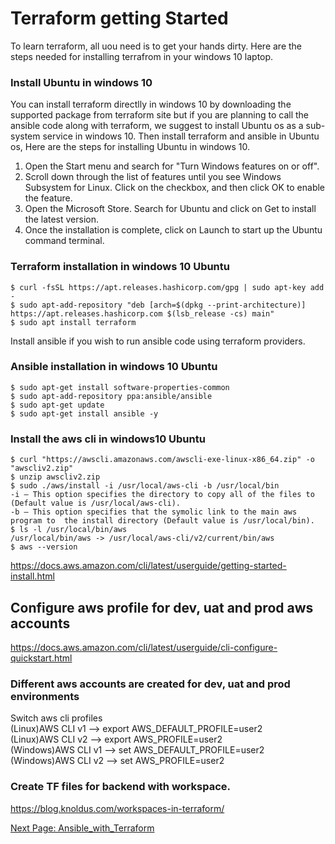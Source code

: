 # Terraform getting Started
To learn terraform, all uou need is to get your hands dirty. Here are the steps needed for installing terrafrom in your windows 10 laptop.  
### Install Ubuntu in windows 10
You can install terraform directlly in windows 10 by downloading the supported package from terraform site but if you are planning to call the ansible code along with terraform, we suggest to install Ubuntu os as a sub-system service in windows 10. Then install terraform and ansible in Ubuntu os, Here are the steps for installing Ubuntu in windows 10.     
1. Open the Start menu and search for "Turn Windows features on or off".  
2. Scroll down through the list of features until you see Windows Subsystem for Linux. Click on the checkbox, and then click OK to enable the feature.  
3. Open the Microsoft Store. Search for Ubuntu and click on Get to install the latest version.  
4. Once the installation is complete, click on Launch to start up the Ubuntu command terminal. 

### Terraform installation in windows 10 Ubuntu
```
$ curl -fsSL https://apt.releases.hashicorp.com/gpg | sudo apt-key add -  
$ sudo apt-add-repository "deb [arch=$(dpkg --print-architecture)] https://apt.releases.hashicorp.com $(lsb_release -cs) main"  
$ sudo apt install terraform  
```
Install ansible if you wish to run ansible code using terraform providers.  
### Ansible installation in windows 10 Ubuntu
```$ sudo apt-get update  
$ sudo apt-get install software-properties-common  
$ sudo apt-add-repository ppa:ansible/ansible    
$ sudo apt-get update  
$ sudo apt-get install ansible -y  
```

### Install the aws cli in windows10 Ubuntu
```
$ curl "https://awscli.amazonaws.com/awscli-exe-linux-x86_64.zip" -o "awscliv2.zip"
$ unzip awscliv2.zip
$ sudo ./aws/install -i /usr/local/aws-cli -b /usr/local/bin
-i – This option specifies the directory to copy all of the files to (Default value is /usr/local/aws-cli).
-b – This option specifies that the symolic link to the main aws program to  the install directory (Default value is /usr/local/bin). 
$ ls -l /usr/local/bin/aws
/usr/local/bin/aws -> /usr/local/aws-cli/v2/current/bin/aws
$ aws --version
```
https://docs.aws.amazon.com/cli/latest/userguide/getting-started-install.html
## Configure aws profile for dev, uat and prod aws accounts
https://docs.aws.amazon.com/cli/latest/userguide/cli-configure-quickstart.html
### Different aws accounts are created for dev, uat and prod environments
Switch aws cli profiles   
(Linux)AWS CLI v1  -->  export AWS_DEFAULT_PROFILE=user2   
(Linux)AWS CLI v2  -->  export AWS_PROFILE=user2   
(Windows)AWS CLI v1  -->  set AWS_DEFAULT_PROFILE=user2   
(Windows)AWS CLI v2  -->  set AWS_PROFILE=user2   
### Create TF files for backend with workspace.
https://blog.knoldus.com/workspaces-in-terraform/

[Next Page: Ansible_with_Terraform ](https://github.com/sureshvenkey/terraform/blob/main/Ansible_with_Terraform.md "Google's Homepage")
